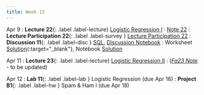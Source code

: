 ```yaml
---
title: Week 13
---
```



Apr 9
: **Lecture 22**{: .label .label-lecture} [Logistic Regression I](lecture/lec22)
    : [Note 22](https://ds100.org/course-notes/logistic_regression_1/logistic_reg_1.html)
: **Lecture Participation 22**{: .label .label-survey } [Lecture Participation 22](https://app.sli.do/event/bNAmcgn64UBw2SitSey41j/embed/polls/e14ec74b-84a4-440c-8794-305829d812bc)
: **Discussion 11**{: .label .label-disc } [SQL](https://drive.google.com/file/d/1dtbNsCOZ7oacmQiOE7pbRBrmxcQi-bof/view?usp=sharing), [Discussion Notebook](https://data100.datahub.berkeley.edu/hub/user-redirect/git-pull?repo=https%3A%2F%2Fgithub.com%2FDS-100%2Fsp24-student&urlpath=lab%2Ftree%2Fsp24-student%2Fdisc%2Fdisc11%2Fdisc11_sql%2Fdisc11_blank.ipynb&branch=main)
    : Worksheet [Solution](https://drive.google.com/file/d/1YgKgY9_7GpW5USgPik_eUi6JUN8AgTaB/view?usp=sharing){:target="_blank"}, Notebook [Solution](https://data100.datahub.berkeley.edu/hub/user-redirect/git-pull?repo=https%3A%2F%2Fgithub.com%2FDS-100%2Fsp24-student&urlpath=lab%2Ftree%2Fsp24-student%2F%2Fdisc%2Fdisc11%2Fdisc11_sql%2Fdisc11_solutions_with_q4.ipynb&branch=main)
    <!-- [Video](https://youtu.be/dtA2MDPZmB0){:target="_blank"} Groupwork [Solution](https://drive.google.com/file/d/1mmP4KV-X-KGRs8FFcYpoZy_iMGOJtS7L/view?usp=sharing), [Video](https://youtu.be/xH5Ad_tQQ4w) -->

Apr 11
: **Lecture 23**{: .label .label-lecture} [Logistic Regression II](lecture/lec23)
    : ([*Fa23 Note*](https://ds100.org/fa23-course-notes/logistic_regression_2/logistic_reg_2.html) - to be updated)

Apr 12
: **Lab 11**{: .label .label-lab }  Logistic Regression (due Apr 16)
: **Project B1**{: .label .label-hw } Spam & Ham I (due Apr 18)